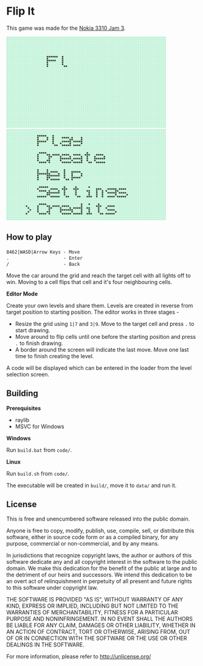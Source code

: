 ﻿# Flip It
This game was made for the [Nokia 3310 Jam 3](https://itch.io/jam/nokiajam3).

![Title Screen](media/title.gif)
![Gameplay](media/gameplay.gif)

## How to play
    8462|WASD|Arrow Keys - Move
    .                    - Enter
    /                    - Back

Move the car around the grid and reach the target cell with all lights off to win.
Moving to a cell flips that cell and it's four neighbouring cells.

**Editor Mode**

Create your own levels and share them.
Levels are created in reverse from target position to starting position.
The editor works in three stages -

 - Resize the grid using `1|7` and `3|9`. Move to the target cell and press `.` to start drawing.
 - Move around to flip cells until one before the starting position and press `.` to finish drawing.
 - A border around the screen will indicate the last move. Move one last time to finish creating the level.

A code will be displayed which can be entered in the loader from the level selection screen.

## Building
**Prerequisites**
 - raylib
 - MSVC for Windows

**Windows**

Run `build.bat` from `code/`.

**Linux**

Run `build.sh` from `code/`.

The executable will be created in `build/`, move it to `data/` and run it.

## License

This is free and unencumbered software released into the public domain.

Anyone is free to copy, modify, publish, use, compile, sell, or
distribute this software, either in source code form or as a compiled
binary, for any purpose, commercial or non-commercial, and by any
means.

In jurisdictions that recognize copyright laws, the author or authors
of this software dedicate any and all copyright interest in the
software to the public domain. We make this dedication for the benefit
of the public at large and to the detriment of our heirs and
successors. We intend this dedication to be an overt act of
relinquishment in perpetuity of all present and future rights to this
software under copyright law.

THE SOFTWARE IS PROVIDED "AS IS", WITHOUT WARRANTY OF ANY KIND,
EXPRESS OR IMPLIED, INCLUDING BUT NOT LIMITED TO THE WARRANTIES OF
MERCHANTABILITY, FITNESS FOR A PARTICULAR PURPOSE AND NONINFRINGEMENT.
IN NO EVENT SHALL THE AUTHORS BE LIABLE FOR ANY CLAIM, DAMAGES OR
OTHER LIABILITY, WHETHER IN AN ACTION OF CONTRACT, TORT OR OTHERWISE,
ARISING FROM, OUT OF OR IN CONNECTION WITH THE SOFTWARE OR THE USE OR
OTHER DEALINGS IN THE SOFTWARE.

For more information, please refer to <http://unlicense.org/>
